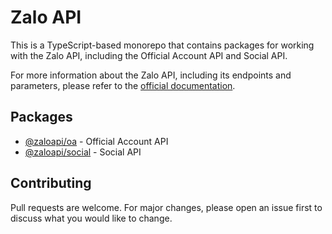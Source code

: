 # Zalo API

This is a TypeScript-based monorepo that contains packages for working with the Zalo API, including the Official Account API and Social API.

For more information about the Zalo API, including its endpoints and parameters, please refer to the [official documentation](https://developers.zalo.me/docs).


## Packages

- [@zaloapi/oa](https://github.com/daopk/zaloapi/tree/main/packages/oa) - Official Account API
- [@zaloapi/social](https://github.com/daopk/zaloapi/tree/main/packages/social) - Social API

## Contributing

Pull requests are welcome. For major changes, please open an issue first to discuss what you would like to change.
